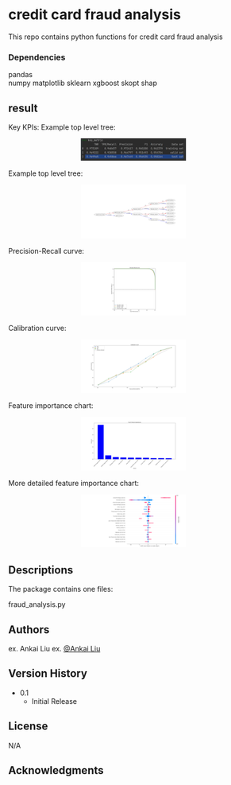 
# credit card fraud analysis

This repo contains python functions for credit card fraud analysis

### Dependencies

pandas   
numpy
matplotlib
sklearn
xgboost
skopt
shap

## result
Key KPIs:
Example top level tree:
<figure align="center">
  <picture>
    <img alt="Impressive Profile READMEs Screenshot" src="https://github.com/lakingz/fraud_analysis/blob/master/key_metric.jpg" style="width: 50%">
  </picture>
</figure>

Example top level tree:
<figure align="center">
  <picture>
    <img alt="Impressive Profile READMEs Screenshot" src="https://github.com/lakingz/fraud_analysis/blob/master/tree1.png" style="width: 50%">
  </picture>
</figure>

Precision-Recall curve:
<figure align="center">
  <picture>
    <img alt="Impressive Profile READMEs Screenshot" src="https://github.com/lakingz/fraud_analysis/blob/master/Precision-Recall%20curve.png" style="width: 50%">
  </picture>
</figure>


Calibration curve:
<figure align="center">
  <picture>
    <img alt="Impressive Profile READMEs Screenshot" src="https://github.com/lakingz/fraud_analysis/blob/master/Calibration%20Curve.png" style="width: 50%">
  </picture>
</figure>

Feature importance chart:
<figure align="center">
  <picture>
    <img alt="Impressive Profile READMEs Screenshot" src="https://github.com/lakingz/fraud_analysis/blob/master/Top%2010%20Feature%20Importances.png" style="width: 50%">
  </picture>
</figure>

More detailed feature importance chart:
<figure align="center">
  <picture>
    <img alt="Impressive Profile READMEs Screenshot" src="https://github.com/lakingz/fraud_analysis/blob/master/Feature%20Importances%20from%20shap.png" style="width: 50%">
  </picture>
</figure>

## Descriptions

The package contains one files:

fraud_analysis.py

## Authors

ex. Ankai Liu 
ex. [@Ankai Liu](https://github.com/lakingz/AutoMasking)

## Version History

* 0.1
    * Initial Release

## License

N/A
## Acknowledgments


